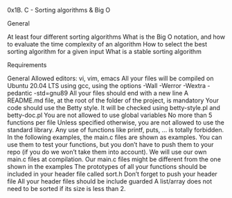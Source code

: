 0x1B. C - Sorting algorithms & Big O

General

 At least four different sorting algorithms
 What is the Big O notation, and how to evaluate the time complexity of an algorithm
 How to select the best sorting algorithm for a given input
 What is a stable sorting algorithm

Requirements

General
 Allowed editors: vi, vim, emacs
 All your files will be compiled on Ubuntu 20.04 LTS using gcc, using the options -Wall -Werror -Wextra -pedantic -std=gnu89
 All your files should end with a new line
 A README.md file, at the root of the folder of the project, is mandatory
 Your code should use the Betty style. It will be checked using betty-style.pl and betty-doc.pl
 You are not allowed to use global variables
 No more than 5 functions per file
 Unless specified otherwise, you are not allowed to use the standard library. Any use of functions like printf, puts, … is totally forbidden.
 In the following examples, the main.c files are shown as examples. You can use them to test your functions, but you don’t have to push them to your repo (if you do we won’t take them into account). We will use our own main.c files at compilation. Our main.c files might be different from the one shown in the examples
 The prototypes of all your functions should be included in your header file called sort.h
 Don’t forget to push your header file
 All your header files should be include guarded
 A list/array does not need to be sorted if its size is less than 2.
